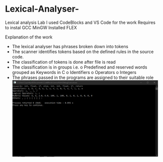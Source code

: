 # Lexical-Analyser-
Lexical analysis Lab
I used CodeBlocks and VS Code for the work
Requires to instal GCC MinGW
Installed FLEX

Explanation of the work
-	The lexical analyser has phrases broken down into tokens
-	The scanner identifies tokens based on the defined rules in the source code.
-	The classification of tokens is done after file is read
-	The classification is in groups i.e.
o	Predefined and reserved words grouped as Keywords in C
o	Identifiers 
o	Operators
o	Integers
-	The phrases passed in the programs are assigned to their suitable role 
![](Screenshots/Lex2.PNG)
